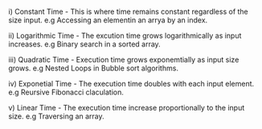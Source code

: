 i) Constant Time - This is where time remains constant regardless of the size input. e.g Accessing an elementin an arrya by an index.

ii) Logarithmic Time - The excution time grows logarithmically as input increases. e.g Binary search in a sorted array.

iii) Quadratic Time - Execution time grows exponemtially as input size grows. e.g Nested Loops in Bubble sort algorithms.

iv) Exponetial Time - The execution time doubles with each input element. e.g Reursive Fibonacci claculation.

v) Linear Time - The execution time increase proportionally to the input size. e.g Traversing an array.
